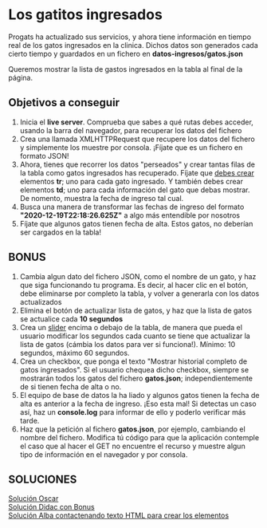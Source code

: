 # Los gatitos ingresados

Progats ha actualizado sus servicios, y ahora tiene información en tiempo real de los gatos ingresados en la clinica. Dichos datos son generados cada cierto tiempo y guardados en un fichero en **datos-ingresos/gatos.json**

Queremos mostrar la lista de gastos ingresados en la tabla al final de la página.

## Objetivos a conseguir

1. Inicia el **live server**. Comprueba que sabes a qué rutas debes acceder, usando la barra del navegador, para recuperar los datos del fichero
2. Crea una llamada XMLHTTPRequest que recupere los datos del fichero y simplemente los muestre por consola. ¡Fíjate que es un fichero en formato JSON!
3. Ahora, tienes que recorrer los datos "perseados" y crear tantas filas de la tabla como gatos ingresados has recuperado. Fíjate que [debes crear](https://www.w3schools.com/jsref/met_document_createelement.asp#:~:text=The%20createElement()%20method%20creates,insert%20it%20to%20the%20document.) elementos **tr**; uno para cada gato ingresado. Y también debes crear elementos **td**; uno para cada información del gato que debas mostrar. De nomento, muestra la fecha de ingreso tal cual.
4. Busca una manera de transformar las fechas de ingreso del formato __"2020-12-19T22:18:26.625Z"__ a algo más entendible por nosotros
5. Fíjate que algunos gatos tienen fecha de alta. Estos gatos, no deberían ser cargados en la tabla!

## BONUS

1. Cambia algun dato del fichero JSON, como el nombre de un gato, y haz que siga funcionando tu programa. Es decir, al hacer clic en el botón, debe eliminarse por completo la tabla, y volver a generarla con los datos actualizados
2. Elimina el botón de actualizar lista de gatos, y haz que la lista de gatos se actualice cada **10 segundos**
3. Crea un [slider](https://www.w3schools.com/howto/howto_js_rangeslider.asp) encima o debajo de la tabla, de manera que pueda el usuario modificar los segundos cada cuanto se tiene que actualizar la lista de gatos (cámbia los datos para ver si funciona!). Mínimo: 10 segundos, máximo 60 segundos.
4. Crea un checkbox, que ponga el texto "Mostrar historial completo de gatos ingresados". Si el usuario chequea dicho checkbox, siempre se mostrarán todos los gatos del fichero **gatos.json**; independientemente de si tienen fecha de alta o no.
5. El equipo de base de datos la ha liado y algunos gatos tienen la fecha de alta es anterior a la fecha de ingreso. ¡Eso esta mal! Si detectas un caso así, haz un __console.log__ para informar de ello y poderlo verificar más tarde.
6. Haz que la petición al fichero **gatos.json**, por ejemplo, cambiando el nombre del fichero. Modifica tú código para que la aplicación contemple el caso que al hacer el GET no encuentre el recurso y muestre algun tipo de información en el navegador y por consola.

## SOLUCIONES

[Solución Oscar](https://github.com/omiras/Progats/blob/master/solucion-oscar.zip)  
[Solución Didac con Bonus](https://github.com/didac3141592/ajax-basic-exercises/tree/master/updating-table-data)  
[Solución Alba contactenando texto HTML para crear los elementos](https://github.com/aguzsol/Progats)  
